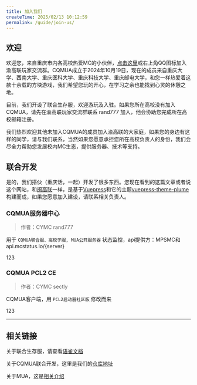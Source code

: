 ```yaml
---
title: 加入我们
createTime: 2025/02/13 10:12:59
permalink: /guide/join-us/
---
```








## 欢迎

欢迎您，来自重庆市内各高校热爱MC的小伙伴，[点击这里](https://qm.qq.com/cgi-bin/qm/qr?k=Cgj2RSh1os5bxN28-Js3CJfyiWE3FOli&jump_from=webapi&authKey=QCOTDUdGTz61LMkNalsy6R+sMcH2zjpB846xdEtXj3PfibYbgkxXTVtC38JnNJU0)或右上角QQ图标加入渝高联玩家交流群。CQMUA成立于2024年10月19日，现在的成员来自重庆大学、西南大学、重庆医科大学、重庆科技大学、重庆邮电大学，和您一样热爱着这款十余载的方块游戏，我们希望您玩的开心，在学习之余也能找到心灵的休憩之地。

目前，我们开设了联合生存服，欢迎游玩及入驻。如果您所在高校没有加入CQMUA，请先在渝高联玩家交流群联系 rand777 加入，他会协助您完成所在高校邮箱注册。

我们热烈欢迎其他未加入CQMUA的成员加入渝高联的大家庭，如果您的身边有这样的同学，请与我们联系，当然如果您愿意承担您所在高校负责人的身份，我们会尽全力帮助您发展校内MC生态，提供服务器、技术等支持。

## 联合开发

是的，我们搭伙（重庆话，一起）开发了很多东西。您现在看到的这篇文章或者说这个网站，和[闽高联](https://www.fjmua.cn/)一样，是基于[Vuepress](https://vuepress.vuejs.org/)和它的主题[vuepress-theme-plume](https://github.com/pengzhanbo/vuepress-theme-plume)构建而成，如果您愿意加入建设，请联系相关负责人。

### CQMUA服务器中心

> 作者：CYMC rand777

用于 `CQMUA联合服、高校子服, MUA公开服务器` 状态监控，api提供方：MPSMC和api.mcstatus.io/{server}

<RepoCard repo="CQMUA/CQMUA-MC-ServerCenter">123</RepoCard>



### CQMUA PCL2 CE

> 作者：CYMC sectly

CQMUA客户端，用 `PCL2启动器社区版` 修改而来

<RepoCard repo="CQMUA/PCL2-CE">123</RepoCard>


---

## 相关链接

关于联合生存服，请查看[语雀文档](https://www.yuque.com/pguide/cqmua)

关于CQMUA联合开发，这里是我们的[仓库地址](https://github.com/CQMUA)

关于MUA，这是[相关介绍](https://www.mualliance.cn/)
